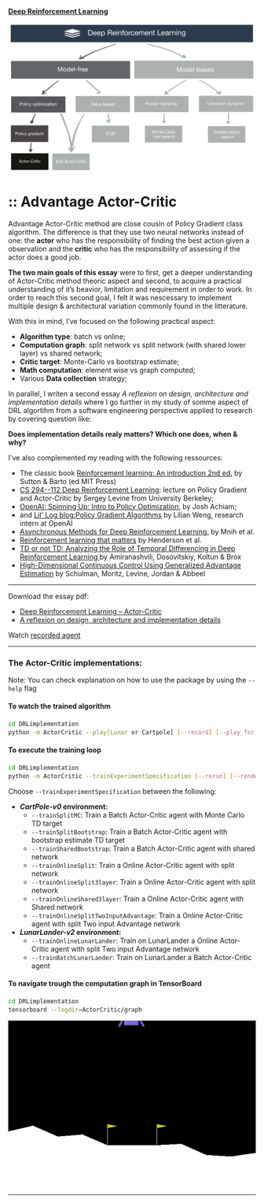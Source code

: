 [**Deep Reinforcement Learning**](https://github.com/RedLeader962/LectureDirigeDRLimplementation/tree/master)

![TaxonomyActorCritic](./visual/TaxonomyActorCritic.png) 

# :: Advantage Actor-Critic

Advantage Actor-Critic method are close cousin of Policy Gradient class algorithm. The difference is that they use two neural networks instead of one: the **actor** who has the responsibility of finding the best action given a observation and the **critic** who has the responsibility of assessing if the actor does a good job.

**The two main goals of this essay** were to first, get a deeper understanding of Actor-Critic method theoric aspect and second, to acquire a practical understanding of it’s beavior, limitation and requirement in order to work. In order to reach this second goal, I felt it was nescessary to implement multiple design & architectural variation commonly found in the litterature.
  
With this in mind, I’ve focused on the following practical aspect:
- **Algorithm type**: batch vs online;
- **Computation graph**: split network vs split network (with shared lower layer) vs shared network;
- **Critic target**: Monte-Carlo vs bootstrap estimate;
- **Math computation**: element wise vs graph computed;
- Various **Data collection** strategy;
        
        
In parallel, I writen a second essay _A reflexion on design, architecture and implementation details_ where I go further in my study of somme aspect of DRL algortihm from a software engineering perspective applied to research by covering question like:

**Does implementation details realy matters? Which one does, when & why?**


I've also complemented my reading with the following ressources:

- The classic book [Reinforcement learning: An introduction 2nd ed.](http://incompleteideas.net/book/RLbook2018.pdf) by Sutton & Barto (ed MIT Press)
- [CS 294--112 Deep Reinforcement Learning](http://rail.eecs.berkeley.edu/deeprlcourse-fa18/): lecture on Policy Gradient and Actor-Critic by Sergey Levine from University Berkeley;
- [OpenAI: Spinning Up: Intro to Policy Optimization](https://spinningup.openai.com/en/latest/spinningup/rl_intro3.html), by Josh Achiam;
- and [Lil' Log blog:Policy Gradient Algorithms](https://lilianweng.github.io/lil-log/2018/04/08/policy-gradient-algorithms.html) by Lilian Weng, research intern at OpenAI
- [Asynchronous Methods for Deep Reinforcement Learning.](https://arxiv.org/abs/1602.01783) by Mnih et al.  
- [Reinforcement learning that matters](https://arxiv.org/abs/1709.06560) by Henderson et al. 
- [TD or not TD: Analyzing the Role of Temporal Differencing in Deep Reinforcement Learning ](http://arxiv.org/abs/1806.01175) by Amiranashvili, Dosovitskiy, Koltun & Brox 
- [High-Dimensional Continuous Control Using Generalized Advantage Estimation](https://arxiv.org/abs/1506.02438) by Schulman, Moritz, Levine, Jordan & Abbeel

---
Download the essay pdf:
- [Deep Reinforcement Learning – Actor-Critic](https://github.com/RedLeader962/LectureDirigeDRLimplementation/raw/master/TP_actor_critic_LucCoupal_v1-1.pdf) 
- [A reflexion on design, architecture and implementation details](https://github.com/RedLeader962/LectureDirigeDRLimplementation/raw/master/Reflexion_on_design_and_architecture_LucCoupal_v1-1.pdf) 



Watch [recorded agent](../../video) 

---

### The Actor-Critic implementations:
Note: You can check explanation on how to use the package by using the `--help` flag

#### To watch the trained algorithm 

```bash
cd DRLimplementation
python -m ActorCritic --play[Lunar or Cartpole] [--record] [--play_for]=max trajectories (default=10) 
```

#### To execute the training loop
```bash
cd DRLimplementation
python -m ActorCritic --trainExperimentSpecification [--rerun] [--renderTraining] 
```
Choose `--trainExperimentSpecification` between the following:
- **_CartPole-v0_ environment:**
    - `--trainSplitMC`: Train a Batch Actor-Critic agent with Monte Carlo TD target
    - `--trainSplitBootstrap`: Train a Batch Actor-Critic agent with bootstrap estimate TD target
    - `--trainSharedBootstrap`: Train a Batch Actor-Critic agent with shared network
    - `--trainOnlineSplit`: Train a Online Actor-Critic agent with split network
    - `--trainOnlineSplit3layer`: Train a Online Actor-Critic agent with split network
    - `--trainOnlineShared3layer`: Train a Online Actor-Critic agent with Shared network
    - `--trainOnlineSplitTwoInputAdvantage`: Train a Online Actor-Critic agent with split Two input Advantage network
- **_LunarLander-v2_ environment:**
    - `--trainOnlineLunarLander`: Train on LunarLander a Online Actor-Critic agent with split Two input Advantage network
    - `--trainBatchLunarLander`: Train on LunarLander a Batch Actor-Critic agent 


#### To navigate trough the computation graph in TensorBoard
```bash
cd DRLimplementation
tensorboard --logdir=ActorCritic/graph
```

![Trained agent in action](../../video/Batch_ActorCriticBatch-AAC-Split-nn_1.gif)


---
